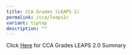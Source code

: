 ```yaml
---
title: CCA Grades (LEAPS 2)
permalink: /cca/leaps2/
variant: tiptap
description: ""
---
```

<p>Click <a href="/files/QTSS_LEAPS_2_0_Summary_2024.pdf" rel="noopener noreferrer nofollow" target="_blank">Here</a> for
CCA Grades LEAPS 2.0 Summary</p>
